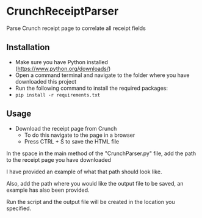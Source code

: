 # CrunchReceiptParser
Parse Crunch receipt page to correlate all receipt fields

## Installation

* Make sure you have Python installed (https://www.python.org/downloads/)
* Open a command terminal and navigate to the folder where you have downloaded this project
* Run the following command to install the required packages:
* `pip install -r requirements.txt`

## Usage

* Download the receipt page from Crunch 
  * To do this navigate to the page in a browser 
  * Press CTRL + S to save the HTML file

In the space in the main method of the "CrunchParser.py" file, add the path to the receipt page you have downloaded

I have provided an example of what that path should look like.

Also, add the path where you would like the output file to be saved, an example has also been provided.

Run the script and the output file will be created in the location you specified.

